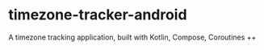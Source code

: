 # timezone-tracker-android
A timezone tracking application, built with Kotlin, Compose, Coroutines ++
